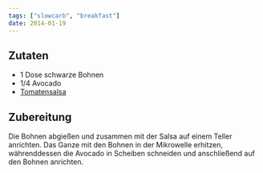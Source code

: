 ```yaml
---
tags: ["slowcarb", "breakfast"]
date: 2014-01-19
---
```


## Zutaten
- 1 Dose schwarze Bohnen
- 1/4 Avocado
- [Tomatensalsa](../beilagen/Tomatensalsa.html)

## Zubereitung
Die Bohnen abgießen und zusammen mit der Salsa auf einem Teller anrichten. Das Ganze mit den Bohnen in der Mikrowelle erhitzen, währenddessen die Avocado in Scheiben schneiden und anschließend auf den Bohnen anrichten.
